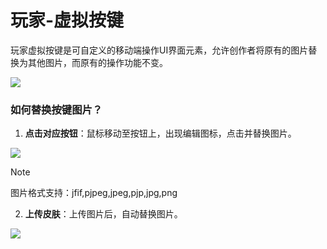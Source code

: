 # 玩家-虚拟按键

玩家虚拟按键是可自定义的移动端操作UI界面元素，允许创作者将原有的图片替换为其他图片，而原有的操作功能不变。

![](/QQ20240915-152318.png)

### 如何替换按键图片？
1. **点击对应按钮**：鼠标移动至按钮上，出现编辑图标，点击并替换图片。

![](/QQ20240915-152500.png)

> [!NOTE]
> 图片格式支持：jfif,pjpeg,jpeg,pjp,jpg,png

2. **上传皮肤**：上传图片后，自动替换图片。

![](/QQ20240915-152919.png)